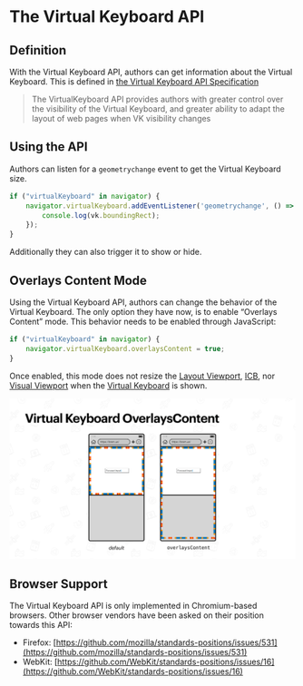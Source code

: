 # The Virtual Keyboard API

## Definition

With the Virtual Keyboard API, authors can get information about the Virtual Keyboard. This is defined in [the Virtual Keyboard API Specification](https://www.w3.org/TR/virtual-keyboard/)

> The VirtualKeyboard API provides authors with greater control over the visibility of the Virtual Keyboard, and greater ability to adapt the layout of web pages when VK visibility changes

## Using the API

Authors can listen for a `geometrychange` event to get the Virtual Keyboard size.

```js
if ("virtualKeyboard" in navigator) {
	navigator.virtualKeyboard.addEventListener('geometrychange', () => {
		console.log(vk.boundingRect);
	});
}
```

Additionally they can also trigger it to show or hide.

## Overlays Content Mode

Using the Virtual Keyboard API, authors can change the behavior of the Virtual Keyboard. The only option they have now, is to enable “Overlays Content” mode. This behavior needs to be enabled through JavaScript:

```js
if ("virtualKeyboard" in navigator) {
	navigator.virtualKeyboard.overlaysContent = true;
}
```

Once enabled, this mode does not resize the [Layout Viewport](./layout-viewport.md), [ICB](./icb.md), nor [Visual Viewport](./visual-viewport.md) when the [Virtual Keyboard](./virtual-keyboard.md) is shown.

![Illustration](./illustrations/virtual-keyboard-api-overlayscontent.png)

## Browser Support

The Virtual Keyboard API is only implemented in Chromium-based browsers. Other browser vendors have been asked on their position towards this API:

- Firefox: [https://github.com/mozilla/standards-positions/issues/531](https://github.com/mozilla/standards-positions/issues/531)
- WebKit: [https://github.com/WebKit/standards-positions/issues/16](https://github.com/WebKit/standards-positions/issues/16)